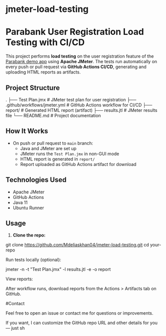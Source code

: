 # jmeter-load-testing

# Parabank User Registration Load Testing with CI/CD

This project performs **load testing** on the user registration feature of the [Parabank demo app](https://parabank.parasoft.com/parabank/index.htm) using **Apache JMeter**. The tests run automatically on every push or pull request via **GitHub Actions CI/CD**, generating and uploading HTML reports as artifacts.

## Project Structure
.
├── Test Plan.jmx # JMeter test plan for user registration
├── .github/workflows/jmeter.yml # GitHub Actions workflow for CI/CD
├── report/ # Generated HTML report (artifact)
├── results.jtl # JMeter results file
└── README.md # Project documentation

## How It Works

- On push or pull request to `main` branch:
  - Java and JMeter are set up
  - JMeter runs the `Test Plan.jmx` in non-GUI mode
  - HTML report is generated in `report/`
  - Report uploaded as GitHub Actions artifact for download

## Technologies Used

- Apache JMeter  
- GitHub Actions  
- Java 11  
- Ubuntu Runner  

## Usage

1. **Clone the repo:**

git clone https://github.com/Mdeliaskhan04/jmeter-load-testing.git
cd your-repo

Run tests locally (optional):

jmeter -n -t "Test Plan.jmx" -l results.jtl -e -o report

View reports:

After workflow runs, download reports from the Actions > Artifacts tab on GitHub.

#Contact

Feel free to open an issue or contact me for questions or improvements.

If you want, I can customize the GitHub repo URL and other details for you — just sh
